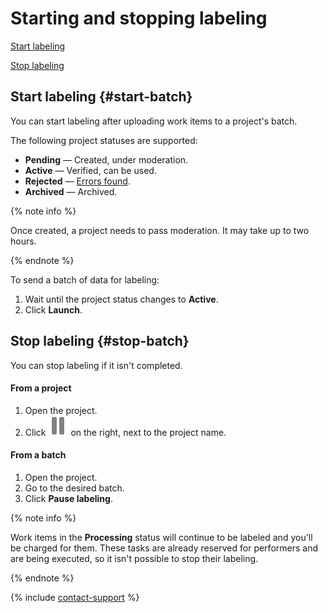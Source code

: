 # Starting and stopping labeling

[Start labeling](#start-batch)

[Stop labeling](#stop-batch)

## Start labeling {#start-batch}

You can start labeling after uploading work items to a project's batch.

The following project statuses are supported:

- **Pending** — Created, under moderation.
- **Active** — Verified, can be used.
- **Rejected** — [Errors found](quickstart.md#errors).
- **Archived** — Archived.

{% note info %}

Once created, a project needs to pass moderation. It may take up to two hours.

{% endnote %}

To send a batch of data for labeling:

1. Wait until the project status changes to **Active**.
1. Click **Launch**.

## Stop labeling {#stop-batch}

You can stop labeling if it isn't completed.

#### From a project

1. Open the project.
1. Click ![Pause](../_images/batch-pause.svg) on the right, next to the project name.

#### From a batch

1. Open the project.
1. Go to the desired batch.
1. Click **Pause labeling**.

{% note info %}

Work items in the **Processing** status will continue to be labeled and you'll be charged for them. These tasks are already reserved for performers and are being executed, so it isn't possible to stop their labeling.

{% endnote %}

{% include [contact-support](_includes/contact-support.md) %}